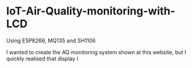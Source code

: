 # IoT-Air-Quality-monitoring-with-LCD
Using ESP8266, MQ135 and SH1106 

I wanted to create the AQ monitoring system shown at this website, but I quickly realised that display I 
